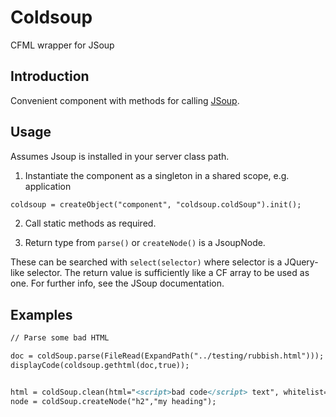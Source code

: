 # Coldsoup

CFML wrapper for JSoup

## Introduction

Convenient component with methods for calling [JSoup](https://www.jsoup.org).

## Usage

Assumes Jsoup is installed in your server class path.

1. Instantiate the component as a singleton in a shared scope, e.g. application

```cfml
coldsoup = createObject("component", "coldsoup.coldSoup").init();
```

2. Call static methods as required.

3. Return type from `parse()` or `createNode()` is a JsoupNode.

These can be searched with `select(selector)` where selector is a JQuery-like selector. The return value is sufficiently like a CF array to be used as one. For further info, see the JSoup documentation.

## Examples

```ColdFusion
// Parse some bad HTML

doc = coldSoup.parse(FileRead(ExpandPath("../testing/rubbish.html")));
displayCode(coldsoup.gethtml(doc,true));


html = coldSoup.clean(html="<script>bad code</script> text", whitelist="basic" );
node = coldSoup.createNode("h2","my heading");

```


